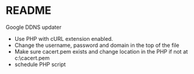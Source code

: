 # README #

Google DDNS updater

* Use PHP with cURL extension enabled. 
* Change the username, password and domain in the top of the file
* Make sure cacert.pem exists and change location in the PHP if not at c:\cacert.pem
* schedule PHP script